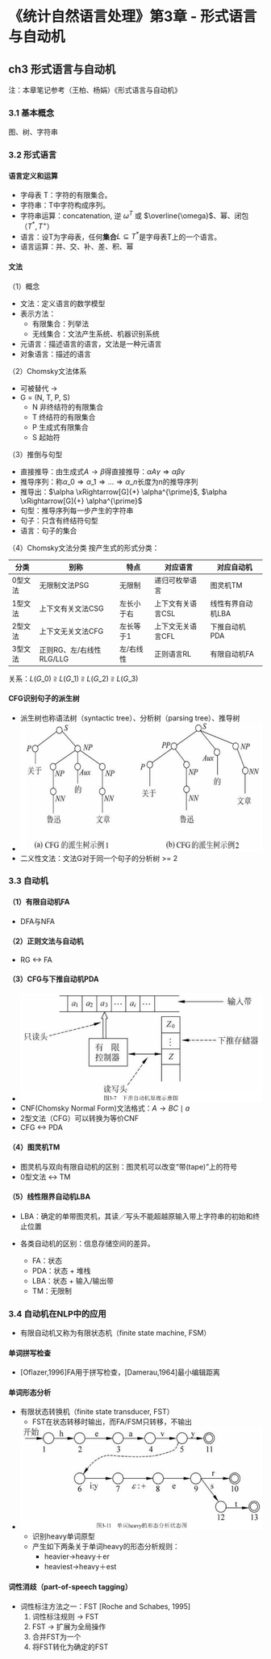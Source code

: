 # 《统计自然语言处理》第3章 - 形式语言与自动机


## ch3 形式语言与自动机
注：本章笔记参考（王柏、杨娟）《形式语言与自动机》
### 3.1 基本概念
图、树、字符串

### 3.2 形式语言
#### 语言定义和运算
- 字母表 T：字符的有限集合。
- 字符串：T中字符构成序列。
- 字符串运算：concatenation, 逆 $\omega^T$ 或 $\overline{\omega}$、幂、闭包（$T^*, T^+$）
- 语言：设T为字母表，任何**集合**$L \subseteq T^*$是字母表T上的一个语言。
- 语言运算：并、交、补、差、积、幂

#### 文法
（1）概念
- 文法：定义语言的数学模型
- 表示方法：
  - 有限集合：列举法
  - 无线集合：文法产生系统、机器识别系统
- 元语言：描述语言的语言，文法是一种元语言
- 对象语言：描述的语言

（2）Chomsky文法体系
- 可被替代 ->
- G = (N, T, P, S)
  - N 非终结符的有限集合
  - T 终结符的有限集合 
  - P 生成式有限集合
  - S 起始符

（3）推倒与句型
- 直接推导：由生成式$A\rightarrow \beta$得直接推导：$\alpha A\gamma \Rightarrow \alpha\beta\gamma$
- 推导序列：称$\alpha\_{0}\Rightarrow\alpha\_{1}\Rightarrow\ldots\Rightarrow\alpha\_{n}$长度为n的推导序列
- 推导出：$\alpha \xRightarrow[G]{*} \alpha^{\prime}$, $\alpha \xRightarrow[G]{+} \alpha^{\prime}$
- 句型：推导序列每一步产生的字符串
- 句子：只含有终结符句型
- 语言：句子的集合

（4）Chomsky文法分类
按产生式的形式分类：

| 分类    | 别称              |特点     | 对应语言       | 对应自动机     |
| ------- | ---------------|------- | -------------- | -------------- |
| 0型文法 | 无限制文法PSG    |     无限制  | 递归可枚举语言 | 图灵机TM         |
| 1型文法 | 上下文有关文法CSG|       左长小于右  | 上下文有关语言CSL | 线性有界自动机LBA |
| 2型文法 | 上下文无关文法CFG |    左长等于1    | 上下文无关语言CFL | 下推自动机PDA     |
| 3型文法 | 正则RG、左/右线性RLG/LLG|  左/右线性 | 正则语言RL      | 有限自动机FA     |

关系：$L\left(G\_{0}\right) \supseteqq L\left(G\_{1}\right) \supseteqq L\left(G\_{2}\right) \supseteqq L\left(G\_{3}\right)$

#### CFG识别句子的派生树
- 派生树也称语法树（syntactic tree）、分析树（parsing tree）、推导树
- ![ced65054c416e6cbd535089e2171d7a4.png](/_resources/b4612b03745f49809e94b8e93cac2093.png)
- 二义性文法：文法G对于同一个句子的分析树 >= 2


### 3.3 自动机
#### （1）有限自动机FA
- DFA与NFA

#### （2）正则文法与自动机
- RG <-> FA

#### （3）CFG与下推自动机PDA
- ![f5bdc4ae48dc4b81d634b31c29955b88.png](/_resources/5f05d95a47474b2c87311952f2d443d1.png)
- CNF(Chomsky Normal Form)文法格式：$A \rightarrow BC \mid a$
- 2型文法（CFG）可以转换为等价CNF
- CFG <-> PDA

#### （4）图灵机TM
- 图灵机与双向有限自动机的区别：图灵机可以改变“带(tape)”上的符号
- 0型文法 <-> TM

#### （5）线性限界自动机LBA
- LBA：确定的单带图灵机，其读／写头不能超越原输入带上字符串的初始和终止位置

- 各类自动机的区别：信息存储空间的差异。
	- FA：状态
	- PDA：状态 + 堆栈
	- LBA：状态 + 输入/输出带
	- TM：无限制

### 3.4 自动机在NLP中的应用
- 有限自动机又称为有限状态机（finite state machine, FSM）

#### 单词拼写检查
- [Oflazer,1996]FA用于拼写检查，[Damerau,1964]最小编辑距离

#### 单词形态分析
- 有限状态转换机（finite state transducer, FST）
	- FST在状态转移时输出，而FA/FSM只转移，不输出
- ![06b65a903a22905c54b4310958db0eac.png](/_resources/d77b3664794e4a9c8fcebaecd69fa676.png)
	- 识别heavy单词原型
	- 产生如下两条关于单词heavy的形态分析规则：
		- heavier→heavy＋er
		- heaviest→heavy＋est

#### 词性消歧（part-of-speech tagging）
- 词性标注方法之一：FST [Roche and Schabes, 1995]
	1. 词性标注规则 -> FST
	2. FST -> 扩展为全局操作
	3. 合并FST为一个
	4. 将FST转化为确定的FST
